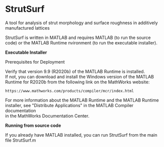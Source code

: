 # StrutSurf
A tool for analysis of strut morphology and surface roughness in additively manufactured lattices

StrutSurf is written in MATLAB and requires  MATLAB (to run the source code) or the MATLAB Runtime 
nvironment (to run the executable installer).


**Executable Installer**

Prerequisites for Deployment 

Verify that version 9.9 (R2020b) of the MATLAB Runtime is installed.   
If not, you can download and install the Windows version of the MATLAB Runtime for R2020b 
from the following link on the MathWorks website:

    https://www.mathworks.com/products/compiler/mcr/index.html
   
For more information about the MATLAB Runtime and the MATLAB Runtime installer, see 
"Distribute Applications" in the MATLAB Compiler documentation  
in the MathWorks Documentation Center.


**Running from source code**

If you already have MATLAB installed, you can run StrutSurf from the main file StrutSurf.m
